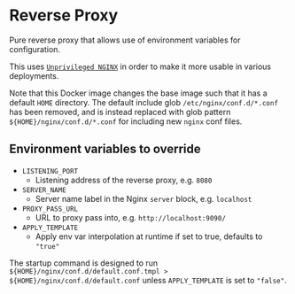 # Reverse Proxy

Pure reverse proxy that allows use of environment variables for configuration.

This uses
[`Unprivileged NGINX`](https://github.com/nginxinc/docker-nginx-unprivileged) in
order to make it more usable in various deployments.

Note that this Docker image changes the base image such that it has a default
`HOME` directory. The default include glob `/etc/nginx/conf.d/*.conf` has been
removed, and is instead replaced with glob pattern
`${HOME}/nginx/conf.d/*.conf` for including new `nginx` conf files.

## Environment variables to override

- `LISTENING_PORT`
  - Listening address of the reverse proxy, e.g. `8080`
- `SERVER_NAME`
  - Server name label in the Nginx `server` block, e.g. `localhost`
- `PROXY_PASS_URL`
  - URL to proxy pass into, e.g. `http://localhost:9090/`
- `APPLY_TEMPLATE`
  - Apply env var interpolation at runtime if set to true, defaults to `"true"`

The startup command is designed to run
`${HOME}/nginx/conf.d/default.conf.tmpl > ${HOME}/nginx/conf.d/default.conf`
unless `APPLY_TEMPLATE` is set to `"false"`.
